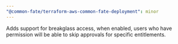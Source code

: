 ```yaml
---
"@common-fate/terraform-aws-common-fate-deployment": minor
---
```


Adds support for breakglass access, when enabled, users who have permission will be able to skip approvals for specific entitlements.
